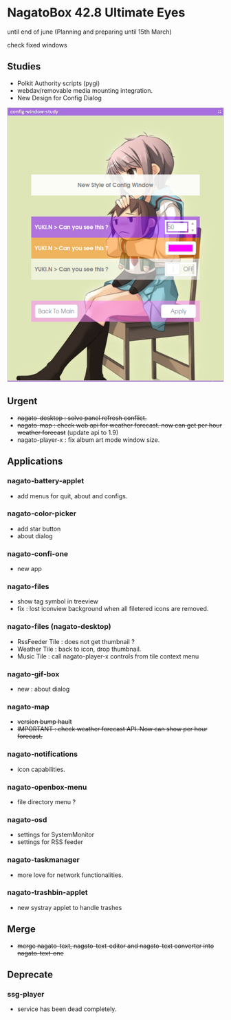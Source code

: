 # NagatoBox 42.8 Ultimate Eyes

until end of june (Planning and preparing until 15th March)

check fixed windows

## Studies

+ Polkit Authority scripts (pygi) 
+ webdav/removable media mounting integration.
+ New Design for Config Dialog

![image: screenshot_2017年04月03日_12：24：04](../screenshot_2017年04月03日_12：24：04.png)

## Urgent

+ ~~nagato-desktop : solve panel refresh conflict.~~
+ ~~nagato-map : check web api for weather forecast. now can get per hour weather forecast~~ (update api to 1.9)
+ nagato-player-x : fix album art mode window size.

## Applications

### nagato-battery-applet

+ add menus for quit, about and configs.

### nagato-color-picker

+ add star button
+ about dialog

### nagato-confi-one

+ new app

### nagato-files

+ show tag symbol in treeview
+ fix : lost iconview background when all filetered icons are removed.

### nagato-files (nagato-desktop)

+ RssFeeder Tile : does not get thumbnail ?
+ Weather Tile : back to icon, drop thumbnail.
+ Music Tile : call nagato-player-x controls from tile context menu

### nagato-gif-box

+ new : about dialog

### nagato-map

+ ~~version bump hault~~
+ ~~IMPORTANT : check weather forecast API. Now can show per hour forecast.~~

### nagato-notifications

+ icon capabilities.

### nagato-openbox-menu

+ file directory menu ?

### nagato-osd 

+ settings for SystemMonitor
+ settings for RSS feeder

### nagato-taskmanager

+ more love for network functionalities.

### nagato-trashbin-applet

+ new systray applet to handle trashes

## Merge

+ ~~merge nagato-text, nagato-text-editor and nagato-text converter into nagato-text-one~~

## Deprecate

### ssg-player

+ service has been dead completely.

